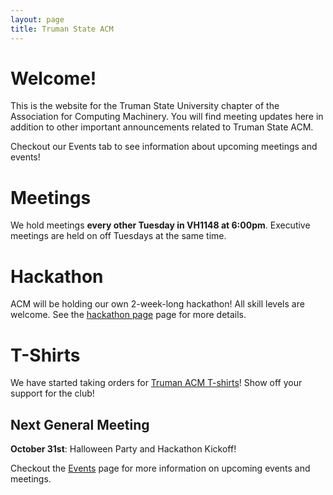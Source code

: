 ```yaml
---
layout: page
title: Truman State ACM
---
```


# Welcome!

This is the website for the Truman State University chapter of the Association for Computing Machinery. You will find meeting updates here in addition to other important announcements related to Truman State ACM. 

Checkout our Events tab to see information about upcoming meetings and events!

# Meetings

We hold meetings **every other Tuesday in VH1148 at 6:00pm**. Executive meetings are held on off Tuesdays at the same time. 

# Hackathon

ACM will be holding our own 2-week-long hackathon! All skill levels are welcome. See the [hackathon page][HT] page for more details. 

# T-Shirts

We have started taking orders for [Truman ACM T-shirts][OF]! Show off your support for the club! 

## Next General Meeting

**October 31st**: Halloween Party and Hackathon Kickoff!

Checkout the [Events][EV] page for more information on upcoming events and meetings. 



[EV]: {{site.baseurl}}/events/
[HT]: {{site.baseurl}}/hacktruman/
[OF]: {{site.baseurl}}/order/